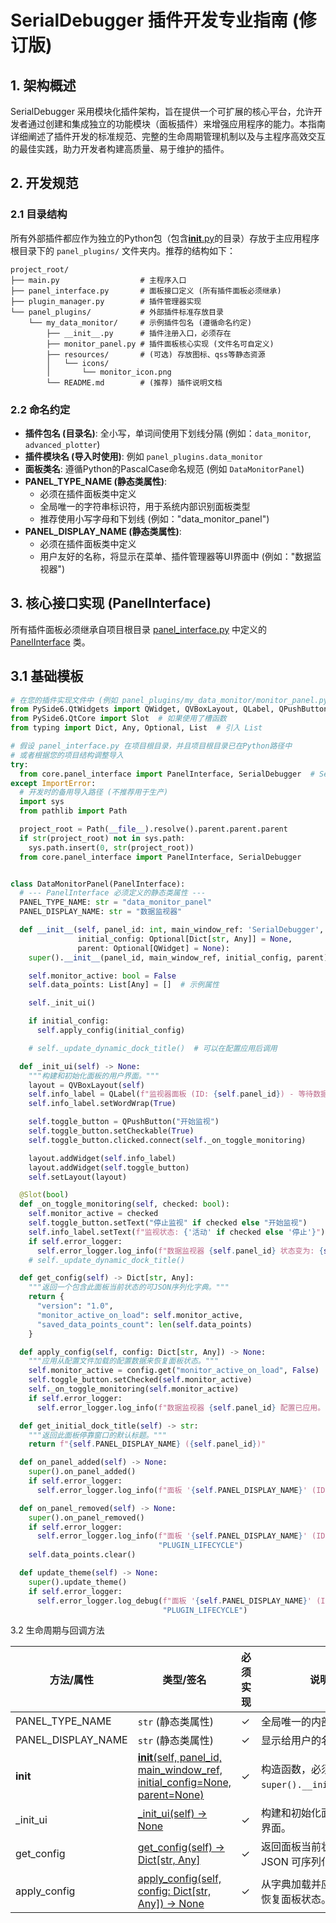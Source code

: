 # SerialDebugger 插件开发专业指南 (修订版)

## 1. 架构概述

SerialDebugger 采用模块化插件架构，旨在提供一个可扩展的核心平台，允许开发者通过创建和集成独立的功能模块（面板插件）来增强应用程序的能力。本指南详细阐述了插件开发的标准规范、完整的生命周期管理机制以及与主程序高效交互的最佳实践，助力开发者构建高质量、易于维护的插件。

## 2. 开发规范

### 2.1 目录结构

所有外部插件都应作为独立的Python包（包含[__init__.py](file://..\ui\__init__.py)的目录）存放于主应用程序根目录下的 `panel_plugins/` 文件夹内。推荐的结构如下：

```
project_root/
├── main.py                  # 主程序入口
├── panel_interface.py       # 面板接口定义 (所有插件面板必须继承)
├── plugin_manager.py        # 插件管理器实现
└── panel_plugins/           # 外部插件标准存放目录
    └── my_data_monitor/     # 示例插件包名 (遵循命名约定)
        ├── __init__.py      # 插件注册入口，必须存在
        ├── monitor_panel.py # 插件面板核心实现 (文件名可自定义)
        ├── resources/       # (可选) 存放图标、qss等静态资源
        │   └── icons/
        │       └── monitor_icon.png
        └── README.md        # (推荐) 插件说明文档
```

### 2.2 命名约定

- **插件包名 (目录名)**: 全小写，单词间使用下划线分隔 (例如：`data_monitor`, `advanced_plotter`)
- **插件模块名 (导入时使用)**: 例如 `panel_plugins.data_monitor`
- **面板类名**: 遵循Python的PascalCase命名规范 (例如 `DataMonitorPanel`)
- **PANEL_TYPE_NAME (静态类属性)**: 
  - 必须在插件面板类中定义
  - 全局唯一的字符串标识符，用于系统内部识别面板类型
  - 推荐使用小写字母和下划线 (例如："data_monitor_panel")
- **PANEL_DISPLAY_NAME (静态类属性)**:
  - 必须在插件面板类中定义
  - 用户友好的名称，将显示在菜单、插件管理器等UI界面中 (例如："数据监视器")

## 3. 核心接口实现 (PanelInterface)

所有插件面板必须继承自项目根目录 [panel_interface.py](file://..\panel_interface.py) 中定义的 [PanelInterface](file://..\panel_interface.py#L5-L119) 类。
## 3.1 基础模板

```python
# 在您的插件实现文件中 (例如 panel_plugins/my_data_monitor/monitor_panel.py)
from PySide6.QtWidgets import QWidget, QVBoxLayout, QLabel, QPushButton  # 根据需要导入Qt部件
from PySide6.QtCore import Slot  # 如果使用了槽函数
from typing import Dict, Any, Optional, List  # 引入 List

# 假设 panel_interface.py 在项目根目录，并且项目根目录已在Python路径中
# 或者根据您的项目结构调整导入
try:
  from core.panel_interface import PanelInterface, SerialDebugger  # SerialDebugger 用于类型提示
except ImportError:
  # 开发时的备用导入路径 (不推荐用于生产)
  import sys
  from pathlib import Path

  project_root = Path(__file__).resolve().parent.parent.parent
  if str(project_root) not in sys.path:
    sys.path.insert(0, str(project_root))
  from core.panel_interface import PanelInterface, SerialDebugger


class DataMonitorPanel(PanelInterface):
  # --- PanelInterface 必须定义的静态类属性 ---
  PANEL_TYPE_NAME: str = "data_monitor_panel"
  PANEL_DISPLAY_NAME: str = "数据监视器"

  def __init__(self, panel_id: int, main_window_ref: 'SerialDebugger',
               initial_config: Optional[Dict[str, Any]] = None,
               parent: Optional[QWidget] = None):
    super().__init__(panel_id, main_window_ref, initial_config, parent)

    self.monitor_active: bool = False
    self.data_points: List[Any] = []  # 示例属性

    self._init_ui()

    if initial_config:
      self.apply_config(initial_config)

    # self._update_dynamic_dock_title()  # 可以在配置应用后调用

  def _init_ui(self) -> None:
    """构建和初始化面板的用户界面。"""
    layout = QVBoxLayout(self)
    self.info_label = QLabel(f"监视器面板 (ID: {self.panel_id}) - 等待数据...")
    self.info_label.setWordWrap(True)

    self.toggle_button = QPushButton("开始监视")
    self.toggle_button.setCheckable(True)
    self.toggle_button.clicked.connect(self._on_toggle_monitoring)

    layout.addWidget(self.info_label)
    layout.addWidget(self.toggle_button)
    self.setLayout(layout)

  @Slot(bool)
  def _on_toggle_monitoring(self, checked: bool):
    self.monitor_active = checked
    self.toggle_button.setText("停止监视" if checked else "开始监视")
    self.info_label.setText(f"监视状态: {'活动' if checked else '停止'}")
    if self.error_logger:
      self.error_logger.log_info(f"数据监视器 {self.panel_id} 状态变为: {self.monitor_active}", self.PANEL_TYPE_NAME)
    # self._update_dynamic_dock_title() 

  def get_config(self) -> Dict[str, Any]:
    """返回一个包含此面板当前状态的可JSON序列化字典。"""
    return {
      "version": "1.0",
      "monitor_active_on_load": self.monitor_active,
      "saved_data_points_count": len(self.data_points)
    }

  def apply_config(self, config: Dict[str, Any]) -> None:
    """应用从配置文件加载的配置数据来恢复面板状态。"""
    self.monitor_active = config.get("monitor_active_on_load", False)
    self.toggle_button.setChecked(self.monitor_active)
    self._on_toggle_monitoring(self.monitor_active)
    if self.error_logger:
      self.error_logger.log_info(f"数据监视器 {self.panel_id} 配置已应用。", self.PANEL_TYPE_NAME)

  def get_initial_dock_title(self) -> str:
    """返回此面板停靠窗口的默认标题。"""
    return f"{self.PANEL_DISPLAY_NAME} ({self.panel_id})"

  def on_panel_added(self) -> None:
    super().on_panel_added()
    if self.error_logger:
      self.error_logger.log_info(f"面板 '{self.PANEL_DISPLAY_NAME}' (ID: {self.panel_id}) 已添加。", "PLUGIN_LIFECYCLE")

  def on_panel_removed(self) -> None:
    super().on_panel_removed()
    if self.error_logger:
      self.error_logger.log_info(f"面板 '{self.PANEL_DISPLAY_NAME}' (ID: {self.panel_id}) 即将移除。正在清理资源...",
                                 "PLUGIN_LIFECYCLE")
    self.data_points.clear()

  def update_theme(self) -> None:
    super().update_theme()
    if self.error_logger:
      self.error_logger.log_debug(f"面板 '{self.PANEL_DISPLAY_NAME}' (ID: {self.panel_id}) 主题更新。",
                                  "PLUGIN_LIFECYCLE")
```
3.2 生命周期与回调方法

| 方法/属性             | 类型/签名                                                                                                                            | 必须实现 | 说明                                                                 |
|----------------------|----------------------------------------------------------------------------------------------------------------------------------|----------|----------------------------------------------------------------------|
| PANEL_TYPE_NAME      | `str` (静态类属性)                                                                                                                    | ✓        | 全局唯一的内部类型名。                                               |
| PANEL_DISPLAY_NAME   | `str` (静态类属性)                                                                                                                    | ✓        | 显示给用户的名称。                                                   |
| __init__             | [__init__(self, panel_id, main_window_ref, initial_config=None, parent=None)](file://E:\MY_projects\YJ_toolV4\main.py#L864-L869) | ✓        | 构造函数，必须调用 `super().__init__(...)`。                          |
| _init_ui              | [_init_ui(self) -> None](file://..\main.py#L1043-L1065)                                                                          | ✓        | 构建和初始化面板的用户界面。                                         |
| get_config           | [get_config(self) -> Dict[str, Any]](file://..\main.py#L1079-L1080)                                                              | ✓        | 返回面板当前状态的 JSON 可序列化字典。                               |
| apply_config         | [apply_config(self, config: Dict[str, Any]) -> None](file://..\main.py#L1082-L1083)                                              | ✓        | 从字典加载并应用配置，恢复面板状态。                                 |